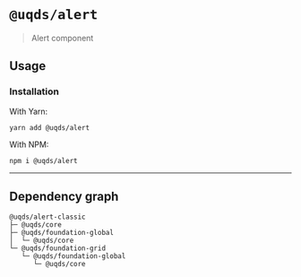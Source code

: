 # `@uqds/alert`

> Alert component

## Usage

### Installation

With Yarn:
```shell
yarn add @uqds/alert
```

With NPM:
```shell
npm i @uqds/alert
```

---

## Dependency graph

```shell
@uqds/alert-classic
├─ @uqds/core
├─ @uqds/foundation-global
│  └─ @uqds/core
└─ @uqds/foundation-grid
   └─ @uqds/foundation-global
      └─ @uqds/core
```
